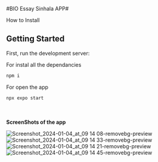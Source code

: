 #BIO Essay Sinhala APP#

How to Install
## Getting Started

First, run the development server:

For instal all the dependancies
```bash
npm i
```

For open the app
```bash
npx expo start
```
</br> </br>
**ScreenShots of the app**

![Screenshot_2024-01-04_at_09 14 08-removebg-preview](https://github.com/Hirankavindu/BioEssayMobileApp/assets/97301123/8c83d1b8-abc0-4c31-8536-5ce82df078e6)
![Screenshot_2024-01-04_at_09 14 33-removebg-preview](https://github.com/Hirankavindu/BioEssayMobileApp/assets/97301123/ac675908-30cc-439a-a145-0263629d4cf7)
![Screenshot_2024-01-04_at_09 14 21-removebg-preview](https://github.com/Hirankavindu/BioEssayMobileApp/assets/97301123/ded95643-cc78-460a-a45e-0401c405036f)
![Screenshot_2024-01-04_at_09 14 45-removebg-preview](https://github.com/Hirankavindu/BioEssayMobileApp/assets/97301123/39e931e8-0f84-450d-b0d2-29f90059595a)
